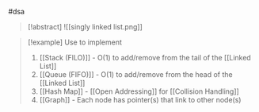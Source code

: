 #dsa 
>[!abstract]
>![[singly linked list.png]]

>[!example] Use to implement
>1. [[Stack (FILO)]] - O(1) to add/remove from the tail of the [[Linked List]]
>2. [[Queue (FIFO)]] - O(1) to add/remove from the head of the [[Linked List]]
>3. [[Hash Map]] - [[Open Addressing]] for [[Collision Handling]]
>4. [[Graph]] - Each node has pointer(s) that link to other node(s)